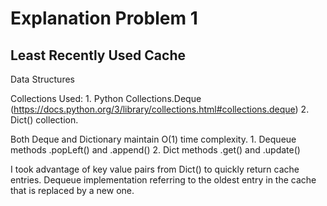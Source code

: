 # Explanation Problem 1

## Least Recently Used Cache 

Data Structures

Collections Used:
    1. Python Collections.Deque (https://docs.python.org/3/library/collections.html#collections.deque)
    2. Dict() collection.

Both Deque and Dictionary maintain O(1) time complexity.
    1. Dequeue methods .popLeft() and .append()
    2. Dict methods .get() and .update()

I took advantage of key value pairs from Dict() to quickly return cache entries.
Dequeue implementation referring to the oldest entry in the cache that is replaced by a new one.



